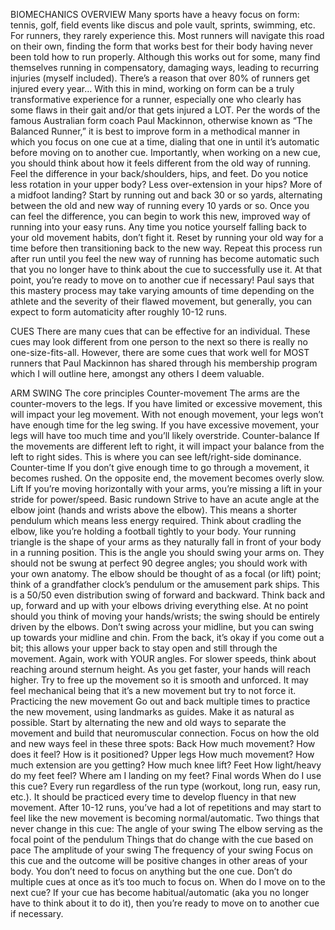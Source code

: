 BIOMECHANICS
OVERVIEW
Many sports have a heavy focus on form: tennis, golf, field events like discus and pole vault, sprints, swimming, etc. For runners, they rarely experience this. Most runners will navigate this road on their own, finding the form that works best for their body having never been told how to run properly. Although this works out for some, many find themselves running in compensatory, damaging ways, leading to recurring injuries (myself included). There’s a reason that over 80% of runners get injured every year… With this in mind, working on form can be a truly transformative experience for a runner, especially one who clearly has some flaws in their gait and/or that gets injured a LOT. Per the words of the famous Australian form coach Paul Mackinnon, otherwise known as “The Balanced Runner,” it is best to improve form in a methodical manner in which you focus on one cue at a time, dialing that one in until it’s automatic before moving on to another cue. Importantly, when working on a new cue, you should think about how it feels different from the old way of running. Feel the difference in your back/shoulders, hips, and feet. Do you notice less rotation in your upper body? Less over-extension in your hips? More of a midfoot landing? Start by running out and back 30 or so yards, alternating between the old and new way of running every 10 yards or so. Once you can feel the difference, you can begin to work this new, improved way of running into your easy runs. Any time you notice yourself falling back to your old movement habits, don’t fight it. Reset by running your old way for a time before then transitioning back to the new way. Repeat this process run after run until you feel the new way of running has become automatic such that you no longer have to think about the cue to successfully use it. At that point, you’re ready to move on to another cue if necessary! Paul says that this mastery process may take varying amounts of time depending on the athlete and the severity of their flawed movement, but generally, you can expect to form automaticity after roughly 10-12 runs.

CUES
There are many cues that can be effective for an individual. These cues may look different from one person to the next so there is really no one-size-fits-all. However, there are some cues that work well for MOST runners that Paul Mackinnon has shared through his membership program which I will outline here, amongst any others I deem valuable.

ARM SWING
The core principles
Counter-movement
The arms are the counter-movers to the legs. If you have limited or excessive movement, this will impact your leg movement. With not enough movement, your legs won’t have enough time for the leg swing. If you have excessive movement, your legs will have too much time and you’ll likely overstride.
Counter-balance
If the movements are different left to right, it will impact your balance from the left to right sides. This is where you can see left/right-side dominance.
Counter-time
If you don’t give enough time to go through a movement, it becomes rushed. On the opposite end, the movement becomes overly slow. 
Lift
If you’re moving horizontally with your arms, you’re missing a lift in your stride for power/speed.
Basic rundown
Strive to have an acute angle at the elbow joint (hands and wrists above the elbow). This means a shorter pendulum which means less energy required. Think about cradling the elbow, like you’re holding a football tightly to your body.
 Your running triangle is the shape of your arms as they naturally fall in front of your body in a running position. This is the angle you should swing your arms on. They should not be swung at perfect 90 degree angles; you should work with your own anatomy. 
The elbow should be thought of as a focal (or lift) point; think of a grandfather clock’s pendulum or the amusement park ships. This is a 50/50 even distribution swing of forward and backward. Think back and up, forward and up with your elbows driving everything else. At no point should you think of moving your hands/wrists; the swing should be entirely driven by the elbows.
Don’t swing across your midline, but you can swing up towards your midline and chin. From the back, it’s okay if you come out a bit; this allows your upper back to stay open and still through the movement. Again, work with YOUR angles.
For slower speeds, think about reaching around sternum height. As you get faster, your hands will reach higher. Try to free up the movement so it is smooth and unforced. It may feel mechanical being that it’s a new movement but try to not force it.
Practicing the new movement
Go out and back multiple times to practice the new movement, using landmarks as guides. Make it as natural as possible.
Start by alternating the new and old ways to separate the movement and build that neuromuscular connection. Focus on how the old and new ways feel in these three spots:
Back
How much movement? How does it feel? How is it positioned?
Upper legs
How much movement? How much extension are you getting? How much knee lift? 
Feet
How light/heavy do my feet feel? Where am I landing on my feet?
Final words
When do I use this cue?
Every run regardless of the run type (workout, long run, easy run, etc.). It should be practiced every time to develop fluency in that new movement. After 10-12 runs, you’ve had a lot of repetitions and may start to feel like the new movement is becoming normal/automatic.
Two things that never change in this cue:
The angle of your swing
The elbow serving as the focal point of the pendulum
Things that do change with the cue based on pace
The amplitude of your swing
The frequency of your swing
Focus on this cue and the outcome will be positive changes in other areas of your body. You don’t need to focus on anything but the one cue. Don’t do multiple cues at once as it’s too much to focus on.
When do I move on to the next cue?
If your cue has become habitual/automatic (aka you no longer have to think about it to do it), then you’re ready to move on to another cue if necessary.